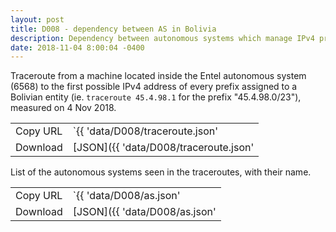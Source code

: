 ```yaml
---
layout: post
title: D008 - dependency between AS in Bolivia
description: Dependency between autonomous systems which manage IPv4 prefixes assigned to Bolivian entities
date: 2018-11-04 8:00:04 -0400
---
```


Traceroute from a machine located inside the Entel autonomous system (6568) to the first possible IPv4 address of every prefix assigned to a Bolivian entity (ie. `traceroute 45.4.98.1` for the prefix "45.4.98.0/23"), measured on 4 Nov 2018.

|          |                                                    |
| -------- | -------------------------------------------------- |
| Copy URL | `{{ 'data/D008/traceroute.json' | absolute_url }}` |
| Download | [JSON]({{ 'data/D008/traceroute.json'              | relative_url }}) |

List of the autonomous systems seen in the traceroutes, with their name.

|          |                                            |
| -------- | ------------------------------------------ |
| Copy URL | `{{ 'data/D008/as.json' | absolute_url }}` |
| Download | [JSON]({{ 'data/D008/as.json'              | relative_url }}) |
